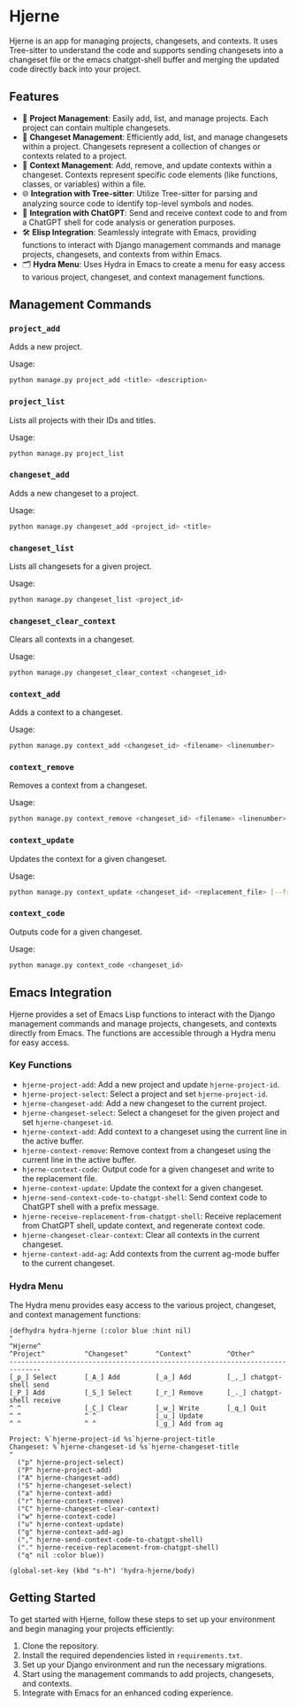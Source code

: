 # Hjerne

Hjerne is an app for managing projects, changesets, and contexts. It uses Tree-sitter to understand the code and supports sending changesets into a changeset file or the emacs chatgpt-shell buffer and merging the updated code directly back into your project.

## Features

- 📁 **Project Management**: Easily add, list, and manage projects. Each project can contain multiple changesets.
- 🌳 **Changeset Management**: Efficiently add, list, and manage changesets within a project. Changesets represent a collection of changes or contexts related to a project.
- 📝 **Context Management**: Add, remove, and update contexts within a changeset. Contexts represent specific code elements (like functions, classes, or variables) within a file.
- 🌐 **Integration with Tree-sitter**: Utilize Tree-sitter for parsing and analyzing source code to identify top-level symbols and nodes.
- 🧠 **Integration with ChatGPT**: Send and receive context code to and from a ChatGPT shell for code analysis or generation purposes.
- 🛠️ **Elisp Integration**: Seamlessly integrate with Emacs, providing functions to interact with Django management commands and manage projects, changesets, and contexts from within Emacs.
- 🗂️ **Hydra Menu**: Uses Hydra in Emacs to create a menu for easy access to various project, changeset, and context management functions.

## Management Commands

### `project_add`

Adds a new project.

Usage:
```sh
python manage.py project_add <title> <description>
```

### `project_list`

Lists all projects with their IDs and titles.

Usage:
```sh
python manage.py project_list
```

### `changeset_add`

Adds a new changeset to a project.

Usage:
```sh
python manage.py changeset_add <project_id> <title>
```

### `changeset_list`

Lists all changesets for a given project.

Usage:
```sh
python manage.py changeset_list <project_id>
```

### `changeset_clear_context`

Clears all contexts in a changeset.

Usage:
```sh
python manage.py changeset_clear_context <changeset_id>
```

### `context_add`

Adds a context to a changeset.

Usage:
```sh
python manage.py context_add <changeset_id> <filename> <linenumber>
```

### `context_remove`

Removes a context from a changeset.

Usage:
```sh
python manage.py context_remove <changeset_id> <filename> <linenumber>
```

### `context_update`

Updates the context for a given changeset.

Usage:
```sh
python manage.py context_update <changeset_id> <replacement_file> [--from-markdown]
```

### `context_code`

Outputs code for a given changeset.

Usage:
```sh
python manage.py context_code <changeset_id>
```

## Emacs Integration

Hjerne provides a set of Emacs Lisp functions to interact with the Django management commands and manage projects, changesets, and contexts directly from Emacs. The functions are accessible through a Hydra menu for easy access.

### Key Functions

- `hjerne-project-add`: Add a new project and update `hjerne-project-id`.
- `hjerne-project-select`: Select a project and set `hjerne-project-id`.
- `hjerne-changeset-add`: Add a new changeset to the current project.
- `hjerne-changeset-select`: Select a changeset for the given project and set `hjerne-changeset-id`.
- `hjerne-context-add`: Add context to a changeset using the current line in the active buffer.
- `hjerne-context-remove`: Remove context from a changeset using the current line in the active buffer.
- `hjerne-context-code`: Output code for a given changeset and write to the replacement file.
- `hjerne-context-update`: Update the context for a given changeset.
- `hjerne-send-context-code-to-chatgpt-shell`: Send context code to ChatGPT shell with a prefix message.
- `hjerne-receive-replacement-from-chatgpt-shell`: Receive replacement from ChatGPT shell, update context, and regenerate context code.
- `hjerne-changeset-clear-context`: Clear all contexts in the current changeset.
- `hjerne-context-add-ag`: Add contexts from the current ag-mode buffer to the current changeset.

### Hydra Menu

The Hydra menu provides easy access to the various project, changeset, and context management functions:

```emacs-lisp
(defhydra hydra-hjerne (:color blue :hint nil)
"
^Hjerne^
^Project^          ^Changeset^       ^Context^         ^Other^
------------------------------------------------------------------------------
[_p_] Select       [_A_] Add         [_a_] Add         [_,_] chatgpt-shell send
[_P_] Add          [_S_] Select      [_r_] Remove      [_._] chatgpt-shell receive
^ ^                [_C_] Clear       [_w_] Write       [_q_] Quit
^ ^                ^ ^               [_u_] Update
^ ^                ^ ^               [_g_] Add from ag

Project: %`hjerne-project-id %s`hjerne-project-title
Changeset: %`hjerne-changeset-id %s`hjerne-changeset-title
"
  ("p" hjerne-project-select)
  ("P" hjerne-project-add)
  ("A" hjerne-changeset-add)
  ("S" hjerne-changeset-select)
  ("a" hjerne-context-add)
  ("r" hjerne-context-remove) 
  ("C" hjerne-changeset-clear-context)
  ("w" hjerne-context-code)
  ("u" hjerne-context-update)
  ("g" hjerne-context-add-ag)
  ("," hjerne-send-context-code-to-chatgpt-shell)
  ("." hjerne-receive-replacement-from-chatgpt-shell)
  ("q" nil :color blue))

(global-set-key (kbd "s-h") 'hydra-hjerne/body)
```

## Getting Started

To get started with Hjerne, follow these steps to set up your environment and begin managing your projects efficiently:

1. Clone the repository.
2. Install the required dependencies listed in `requirements.txt`.
3. Set up your Django environment and run the necessary migrations.
4. Start using the management commands to add projects, changesets, and contexts.
5. Integrate with Emacs for an enhanced coding experience.
